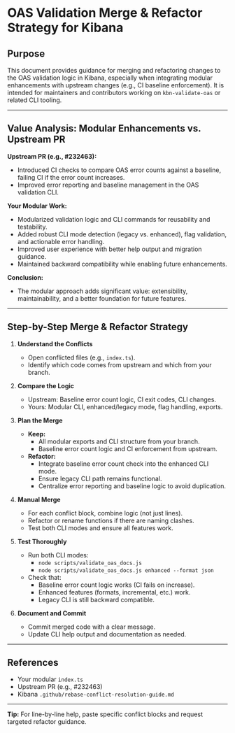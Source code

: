 # OAS Validation Merge & Refactor Strategy for Kibana

## Purpose
This document provides guidance for merging and refactoring changes to the OAS validation logic in Kibana, especially when integrating modular enhancements with upstream changes (e.g., CI baseline enforcement). It is intended for maintainers and contributors working on `kbn-validate-oas` or related CLI tooling.

---

## Value Analysis: Modular Enhancements vs. Upstream PR

**Upstream PR (e.g., #232463):**
- Introduced CI checks to compare OAS error counts against a baseline, failing CI if the error count increases.
- Improved error reporting and baseline management in the OAS validation CLI.

**Your Modular Work:**
- Modularized validation logic and CLI commands for reusability and testability.
- Added robust CLI mode detection (legacy vs. enhanced), flag validation, and actionable error handling.
- Improved user experience with better help output and migration guidance.
- Maintained backward compatibility while enabling future enhancements.

**Conclusion:**
- The modular approach adds significant value: extensibility, maintainability, and a better foundation for future features.

---

## Step-by-Step Merge & Refactor Strategy

1. **Understand the Conflicts**
   - Open conflicted files (e.g., `index.ts`).
   - Identify which code comes from upstream and which from your branch.

2. **Compare the Logic**
   - Upstream: Baseline error count logic, CI exit codes, CLI changes.
   - Yours: Modular CLI, enhanced/legacy mode, flag handling, exports.

3. **Plan the Merge**
   - **Keep:**
     - All modular exports and CLI structure from your branch.
     - Baseline error count logic and CI enforcement from upstream.
   - **Refactor:**
     - Integrate baseline error count check into the enhanced CLI mode.
     - Ensure legacy CLI path remains functional.
     - Centralize error reporting and baseline logic to avoid duplication.

4. **Manual Merge**
   - For each conflict block, combine logic (not just lines).
   - Refactor or rename functions if there are naming clashes.
   - Test both CLI modes and ensure all features work.

5. **Test Thoroughly**
   - Run both CLI modes:
     - `node scripts/validate_oas_docs.js`
     - `node scripts/validate_oas_docs.js enhanced --format json`
   - Check that:
     - Baseline error count logic works (CI fails on increase).
     - Enhanced features (formats, incremental, etc.) work.
     - Legacy CLI is still backward compatible.

6. **Document and Commit**
   - Commit merged code with a clear message.
   - Update CLI help output and documentation as needed.

---

## References
- Your modular `index.ts`
- Upstream PR (e.g., #232463)
- Kibana `.github/rebase-conflict-resolution-guide.md`

---

**Tip:** For line-by-line help, paste specific conflict blocks and request targeted refactor guidance.
